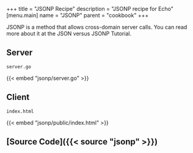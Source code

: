 +++
title = "JSONP Recipe"
description = "JSONP recipe for Echo"
[menu.main]
  name = "JSONP"
  parent = "cookbook"
+++

JSONP is a method that allows cross-domain server calls. You can read more about it at the JSON versus JSONP Tutorial.

## Server

`server.go`

{{< embed "jsonp/server.go" >}}

## Client

`index.html`

{{< embed "jsonp/public/index.html" >}}

## [Source Code]({{< source "jsonp" >}})

